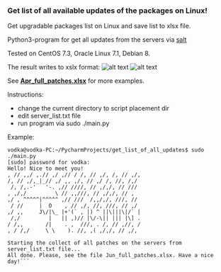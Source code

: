 ### Get list of all available updates of the packages on Linux!

Get upgradable packages list on Linux and save list to xlsx file.

Python3-program for get all updates from the servers via [salt](https://github.com/saltstack/salt)

Tested on CentOS 7.3, Oracle Linux 7.1, Debian 8.

The result writes to xslx format:
![alt text](https://github.com/4815162342lost/get_all_updates_list_via_salt/blob/master/Screenshot%20from%202017-03-19%2023-53-20.png)
![alt text](https://github.com/4815162342lost/get_all_updates_list_via_salt/blob/master/Screenshot%20from%202017-03-19%2023-53-26.png)

See [**Apr_full_patches.xlsx**](https://github.com/4815162342lost/get_all_updates_list_via_salt/blob/master/Apr_full_patches.xlsx)  for more examples.


Instructions:
- change the current directory to script placement dir
- edit server_list.txt file
- run program via sudo ./main.py

Example:
```vodka@vodka-PC:/$ cd ~/PycharmProjects/get_list_of_all_updates/
vodka@vodka-PC:~/PycharmProjects/get_list_of_all_updates$ sudo ./main.py 
[sudo] password for vodka: 
Hello! Nice to meet you!
, // ,,/ ,.// ,/ ,// / /, // ,/, /, // ,/,
/, // ,/,_|_// ,/ ,, ,/, // ,/ /, //, /,/
 /, /,.-'   '-. ,// ////, // ,/,/, // ///
, ,/,/         \ // ,,///, // ,/,/, // ,
,/ , ^^^^^|^^^^^ ,// ///  /,,/,/, ///, //
 / //     |  O    , // ,/, //, ///, // ,/
,/ ,,     J\/|\_ |+'(` , |) ^ ||\|||\|/` |
 /,/         |   || ,)// |\/-\|| ||| |\] .
/ /,,       /|    . ,  ///, . /, // ,//, /
, / /,/     \ \    ). //, ,( ,/,/, // ,/,

Starting the collect of all patches on the servers from server_list.txt file...
All done. Please, see the file Jun_full_patches.xlsx. Have a nice day!```
